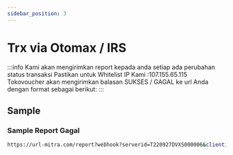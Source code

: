 ```yaml
---
sidebar_position: 3
---
```


# Trx via Otomax / IRS

:::info
Kami akan mengirimkan report kepada anda setiap ada perubahan status transaksi Pastikan untuk Whitelist IP Kami :107.155.65.115 Tokovoucher akan mengirimkan balasan SUKSES / GAGAL ke url Anda dengan format sebagai berikut:
:::



## Sample

### Sample Report Gagal

```bash
https://url-mitra.com/report?webhook?serverid=T220927DVXS000006&clientid=122xxe3322221&statuscode=2&kp=ff5&msisdn=2772860208223211111&sn=error_require_login&msg=R%23122xxe3322221%20ff5.2772860208223211111%2C%20status%20GAGAL.%20error_require_login.%20Sisa%20saldo%2099048675
```

